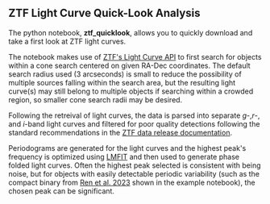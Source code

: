 ## ZTF Light Curve Quick-Look Analysis

The python notebook, **ztf_quicklook**, allows you to quickly download and take a first look at ZTF light curves.

The notebook makes use of [ZTF's Light Curve API](https://irsa.ipac.caltech.edu/docs/program_interface/ztf_lightcurve_api.html) to first search for objects within a cone search centered on given RA-Dec coordinates.  The default search radius used (3 arcseconds) is small to reduce the possibility of multiple sources falling within the search area, but the resulting light curve(s) may still belong to multiple objects if searching within a crowded region, so smaller cone search radii may be desired.

Following the retreival of light curves, the data is parsed into separate *g*-,*r*-, and *i*-band light curves and filtered for poor quality detections following the standard recommendations in the [ZTF data release documentation](https://irsa.ipac.caltech.edu/data/ZTF/docs/releases/ztf_release_notes_latest).

Periodograms are generated for the light curves and the highest peak's frequency is optimized using [LMFIT](https://lmfit.github.io/lmfit-py/) and then used to generate phase folded light curves.  Often the highest peak selected is consistent with being noise, but for objects with easily detectable periodic variability (such as the compact binary from [Ren et al. 2023](https://ui.adsabs.harvard.edu/abs/2023ApJS..264...39R/abstract) shown in the example notebook), the chosen peak can be significant.
